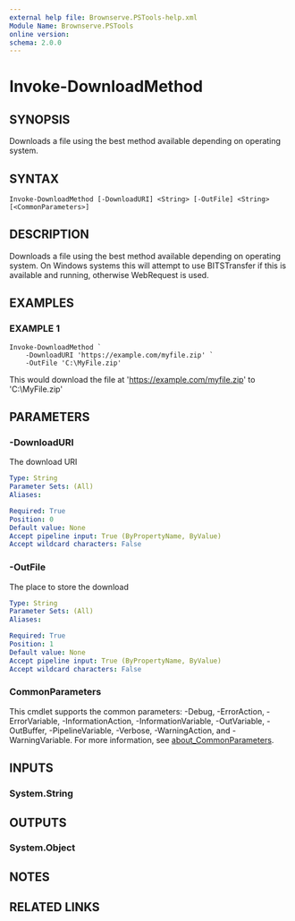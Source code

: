```yaml
---
external help file: Brownserve.PSTools-help.xml
Module Name: Brownserve.PSTools
online version:
schema: 2.0.0
---
```


# Invoke-DownloadMethod

## SYNOPSIS
Downloads a file using the best method available depending on operating system.

## SYNTAX

```
Invoke-DownloadMethod [-DownloadURI] <String> [-OutFile] <String> [<CommonParameters>]
```

## DESCRIPTION
Downloads a file using the best method available depending on operating system.
On Windows systems this will attempt to use BITSTransfer if this is available and running, otherwise WebRequest is used.

## EXAMPLES

### EXAMPLE 1
```
Invoke-DownloadMethod `
    -DownloadURI 'https://example.com/myfile.zip' `
    -OutFile 'C:\MyFile.zip'
```

This would download the file at 'https://example.com/myfile.zip' to 'C:\MyFile.zip'

## PARAMETERS

### -DownloadURI
The download URI

```yaml
Type: String
Parameter Sets: (All)
Aliases:

Required: True
Position: 0
Default value: None
Accept pipeline input: True (ByPropertyName, ByValue)
Accept wildcard characters: False
```

### -OutFile
The place to store the download

```yaml
Type: String
Parameter Sets: (All)
Aliases:

Required: True
Position: 1
Default value: None
Accept pipeline input: True (ByPropertyName, ByValue)
Accept wildcard characters: False
```

### CommonParameters
This cmdlet supports the common parameters: -Debug, -ErrorAction, -ErrorVariable, -InformationAction, -InformationVariable, -OutVariable, -OutBuffer, -PipelineVariable, -Verbose, -WarningAction, and -WarningVariable. For more information, see [about_CommonParameters](http://go.microsoft.com/fwlink/?LinkID=113216).

## INPUTS

### System.String
## OUTPUTS

### System.Object
## NOTES

## RELATED LINKS

